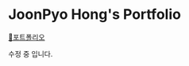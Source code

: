 # JoonPyo Hong's Portfolio
[&#127800;포트폴리오](https://JoonPyo-Hong.github.io/Portfolio/)


수정 중 입니다.

